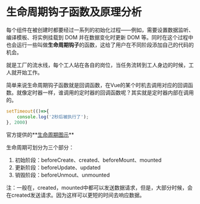 # 生命周期钩子函数及原理分析

每个组件在被创建时都要经过一系列的初始化过程——例如，需要设置数据监听、编译模板、将实例挂载到 DOM 并在数据变化时更新 DOM 等。同时在这个过程中也会运行一些叫做**生命周期钩子**的函数，这给了用户在不同阶段添加自己的代码的机会。

就是工厂的流水线，每个工人站在各自的岗位，当任务流转到工人身边的时候，工人就开始工作。

简单来说生命周期钩子函数就是回调函数，在Vue的某个时机去调用对应的回调函数。就像定时器一样，谁调用的定时器的回调函数呢？其实就是定时器内部在调用的。

```javascript
setTimeout(()=>{
	console.log('2秒后被执行了');
}, 2000)
```

官方提供的**[生命周期图示](https://cn.vuejs.org/guide/essentials/lifecycle.html#lifecycle-diagram)**

生命周期可划分为三个部分：

1. 初始阶段：beforeCreate、created、beforeMount、mounted
2. 更新阶段：beforeUpdate、updated
3. 销毁阶段：beforeUnmout、unmounted

注：一般在，created，mounted中都可以发送数据请求，但是，大部分时候，会在created发送请求。因为这样可以更短的时间去响应数据。
